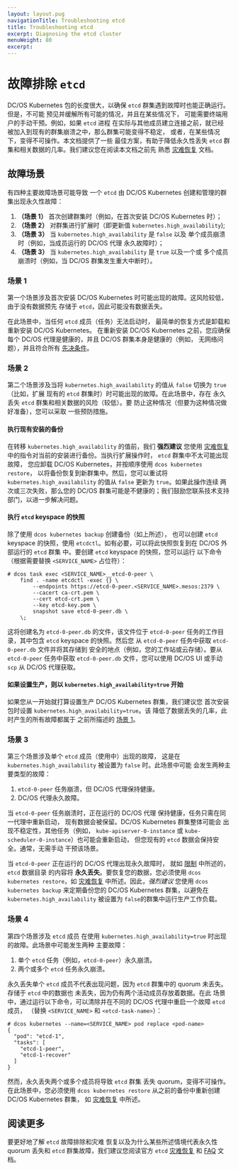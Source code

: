 ```yaml
---
layout: layout.pug
navigationTitle: Troubleshooting etcd
title: Troubleshooting etcd
excerpt: Diagnosing the etcd cluster
menuWeight: 80
excerpt:
---
```


<!-- This source repo for this topic is https://github.com/mesosphere/dcos-kubernetes -->


# 故障排除 `etcd`

DC/OS Kubernetes 包的长度很大，以确保
 `etcd` 群集遇到故障时也能正确运行。但是，不可能
预见并缓解所有可能的情况，并且在某些情况下，
可能需要终端用户的手动干预。例如，如果 `etcd` 进程
在实际与其他成员建立连接之前，就已经
被加入到现有的群集崩溃之中，那么群集可能变得不稳定，
或者，在某些情况下，变得不可操作。本文档提供了一些
最佳方案，有助于降低永久性丢失 `etcd`
群集和相关数据的几率。我们建议您在阅读本文档之前先
熟悉 [灾难恢复](../disaster-recovery) 文档。

## 故障场景

有四种主要故障场景可能导致
一个 `etcd` 由 DC/OS Kubernetes 创建和管理的群集出现永久性故障：

1. **（场景 1）** 首次创建群集时（例如，在首次安装
 DC/OS Kubernetes 时）；
1. **（场景 2）** 对群集进行扩展时（即更新值
   `kubernetes.high_availability`);
1. **（场景 3）** 当 `kubernetes.high_availability` 是 `false` 以及
 单个成员崩溃时（例如，当成员运行的 DC/OS 代理
 永久故障时）；
1. **（场景 3）** 当 `kubernetes.high_availability` 是 `true` 以及一个或
 多个成员崩溃时（例如，当 DC/OS 群集发生重大中断时）。

### 场景 1

第一个场景涉及首次安装
 DC/OS Kubernetes 时可能出现的故障。这风险较低，由于没有数据预先
存储于 `etcd`，因此可能没有数据丢失。

在此场景中，当任何 `etcd` 成员（任务）无法启动时，
最简单的恢复方式是卸载和重新安装 DC/OS Kubernetes。
在重新安装 DC/OS Kubernetes 之前，您应确保每个 DC/OS
代理是健康的，并且 DC/OS 群集本身是健康的（例如，
无网络问题），并且符合所有 [先决条件](../install)。

### 场景 2

第二个场景涉及当将
`kubernetes.high_availability` 的值从 `false` 切换为 `true` （比如，扩展
现有的 `etcd` 群集时）时可能出现的故障。在此场景中，存在
永久丢失 `etcd` 群集和相关数据的风险（较低）。要
防止这种情况（但要为这种情况做好准备），您可以采取
一些预防措施。

#### 执行现有安装的备份

在转移 `kubernetes.high_availability` 的值前，我们 
**强烈建议** 您使用
[灾难恢复](../disaster-recovery) 中的指令对当前的安装进行备份。当执行扩展操作时，
`etcd` 群集中不太可能出现故障，
您应卸载 DC/OS Kubernetes，并按顺序使用 `dcos kubernetes restore`，
以将备份恢复到新群集中。然后，您可以重试将 `kubernetes.high_availability` 的值从 `false` 更新为 `true`。如果此操作连续
两次或三次失败，那么您的 DC/OS 群集可能是不健康的；我们鼓励您联系技术支持部门，以进一步解决问题。

#### 执行 `etcd` keyspace 的快照

除了使用 `dcos kubernetes backup` 创建备份（如上所述），
也可以创建 `etcd` keyspace 的快照，使用 
`etcdctl`。如有必要，可以将此快照恢复到在 DC/OS 外部运行的 `etcd` 群集
中。要创建 `etcd` keyspace 的快照，您可以运行
以下命令（根据需要替换 `<SERVICE_NAME>` 占位符）：

```
# dcos task exec <SERVICE_NAME>__etcd-0-peer \
    find . -name etcdctl -exec {} \
        --endpoints https://etcd-0-peer.<SERVICE_NAME>.mesos:2379 \
        --cacert ca-crt.pem \
        --cert etcd-crt.pem \
        --key etcd-key.pem \
        snapshot save etcd-0-peer.db \
    \;
```

这将创建名为 `etcd-0-peer.db` 的文件，该文件位于
`etcd-0-peer` 任务的工作目录，其中包含 `etcd` keyspace 的快照。然后您
从 `etcd-0-peer` 任务中获取 `etcd-0-peer.db` 文件并将其存储到
安全的地点（例如，您的工作站或云存储）。要从
`etcd-0-peer` 任务中获取 `etcd-0-peer.db` 文件，您可以使用
DC/OS UI 或手动 `scp` 从 DC/OS 代理获取。

#### 如果设置生产，则以 `kubernetes.high_availability=true` 开始

如果您从一开始就打算设置生产 DC/OS
Kubernetes 群集，我们建议您
首次安装包时设置 `kubernetes.high_availability=true`。该
降低了数据丢失的几率，此时产生的所有故障都属于
之前所描述的 [场景 1](#scenario-1)。

### 场景 3

第三个场景涉及单个 `etcd` 成员（使用中）出现的故障，
这是在 `kubernetes.high_availability` 被设置为 `false` 时。此场景中可能
会发生两种主要类型的故障：

1. `etcd-0-peer` 任务崩溃，但 DC/OS 代理保持健康。
1. DC/OS 代理永久故障。

当 `etcd-0-peer` 任务崩溃时，正在运行的 DC/OS 代理
保持健康，任务只需在同一代理中重新启动，
现有数据会被保留。DC/OS Kubernetes 群集整体可能会
出现不稳定性，其他任务（例如，
`kube-apiserver-0-instance` 或 `kube-scheduler-0-instance`）也可能会重新启动，
但您现有的 `etcd` 数据会保持安全。通常，无需手动
干预该场景。

当 `etcd-0-peer` 正在运行的 DC/OS 代理出现永久故障时，
就如 [限制](../limitations) 中所述的，`etcd` 数据目录
的内容将 **永久丢失**。要恢复您的数据，您必须使用 `dcos kubernetes restore`，如
[灾难恢复](../disaster-recovery) 中所述。因此，*强烈建议* 您使用
`dcos kubernetes backup` 来定期备份您的 DC/OS Kubernetes 群集，以避免在
 `kubernetes.high_availability` 被设置为 `false`的群集中运行生产工作负载。

### 场景 4

第四个场景涉及 `etcd` 成员
在使用 `kubernetes.high_availability=true` 时出现的故障。此场景中可能发生两种
主要故障：

1. 单个 `etcd` 任务（例如，`etcd-0-peer`）永久崩溃。
1. 两个或多个 `etcd` 任务永久崩溃。

永久丢失单个 `etcd` 成员不代表出现问题，因为
`etcd` 群集中的 quorum 未丢失。存储于 `etcd` 中的数据也
未丢失，因为仍有两个活动成员存放着数据。在此
场景中，通过运行以下命令，可以清除并在不同的 DC/OS 代理中重启一个故障 `etcd` 成员，
（替换 `<SERVICE_NAME>` 和
`<etcd-task-name>`）：

```
# dcos kubernetes --name=<SERVICE_NAME> pod replace <pod-name>
{
  "pod": "etcd-1",
  "tasks": [
    "etcd-1-peer",
    "etcd-1-recover"
  ]
}
```

然而，永久丢失两个或多个成员将导致 `etcd` 群集
丢失 quorum，变得不可操作。在此场景中，您必须使用
`dcos kubernetes restore` 从之前的备份中重新创建 DC/OS Kubernetes 群集，
如 [灾难恢复](../disaster-recovery) 中所述。


## 阅读更多

要更好地了解 `etcd` 故障排除和灾难
恢复以及为什么某些所述情境代表永久性
quorum 丢失和 `etcd` 群集故障，我们建议您阅读官方 `etcd`
[灾难恢复](https://coreos.com/etcd/docs/latest/op-guide/recovery.html)
和 [FAQ](https://coreos.com/etcd/docs/latest/faq.html) 文档。
